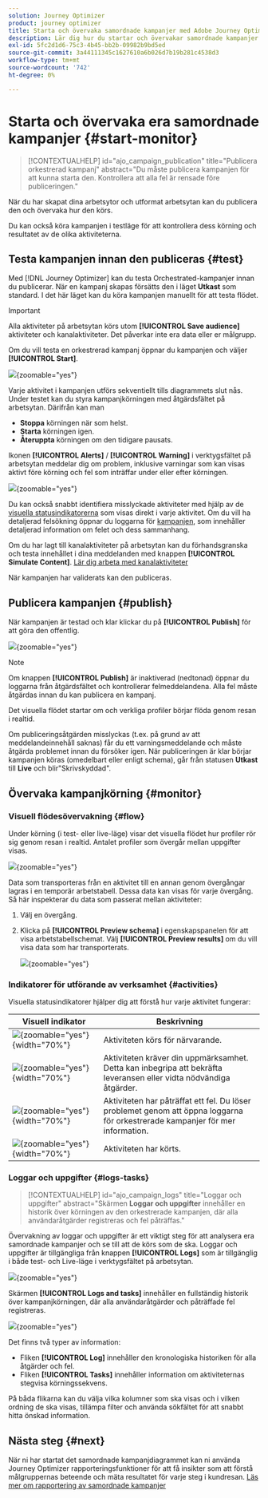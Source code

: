 ```yaml
---
solution: Journey Optimizer
product: journey optimizer
title: Starta och övervaka samordnade kampanjer med Adobe Journey Optimizer
description: Lär dig hur du startar och övervakar samordnade kampanjer med Adobe Journey Optimizer.
exl-id: 5fc2d1d6-75c3-4b45-bb2b-09982b9bd5ed
source-git-commit: 3a44111345c1627610a6b026d7b19b281c4538d3
workflow-type: tm+mt
source-wordcount: '742'
ht-degree: 0%

---
```



# Starta och övervaka era samordnade kampanjer {#start-monitor}

>[!CONTEXTUALHELP]
>id="ajo_campaign_publication"
>title="Publicera orkestrerad kampanj"
>abstract="Du måste publicera kampanjen för att kunna starta den. Kontrollera att alla fel är rensade före publiceringen."

När du har skapat dina arbetsytor och utformat arbetsytan kan du publicera den och övervaka hur den körs.

Du kan också köra kampanjen i testläge för att kontrollera dess körning och resultatet av de olika aktiviteterna.

## Testa kampanjen innan den publiceras {#test}

Med [!DNL Journey Optimizer] kan du testa Orchestrated-kampanjer innan du publicerar. När en kampanj skapas försätts den i läget **Utkast** som standard. I det här läget kan du köra kampanjen manuellt för att testa flödet.

>[!IMPORTANT]
>
>Alla aktiviteter på arbetsytan körs utom **[!UICONTROL Save audience]** aktiviteter och kanalaktiviteter. Det påverkar inte era data eller er målgrupp.

Om du vill testa en orkestrerad kampanj öppnar du kampanjen och väljer **[!UICONTROL Start]**.

![](assets/campaign-start.png){zoomable="yes"}

Varje aktivitet i kampanjen utförs sekventiellt tills diagrammets slut nås. Under testet kan du styra kampanjkörningen med åtgärdsfältet på arbetsytan. Därifrån kan man

* **Stoppa** körningen när som helst.
* **Starta** körningen igen.
* **Återuppta** körningen om den tidigare pausats.

Ikonen **[!UICONTROL Alerts]** / **[!UICONTROL Warning]** i verktygsfältet på arbetsytan meddelar dig om problem, inklusive varningar som kan visas aktivt före körning och fel som inträffar under eller efter körningen.

![](assets/campaign-warning.png){zoomable="yes"}

Du kan också snabbt identifiera misslyckade aktiviteter med hjälp av de [visuella statusindikatorerna](#activities) som visas direkt i varje aktivitet. Om du vill ha detaljerad felsökning öppnar du loggarna för [kampanjen](#logs-tasks), som innehåller detaljerad information om felet och dess sammanhang.

Om du har lagt till kanalaktiviteter på arbetsytan kan du förhandsgranska och testa innehållet i dina meddelanden med knappen **[!UICONTROL Simulate Content]**. [Lär dig arbeta med kanalaktiviteter](activities/channels.md)

När kampanjen har validerats kan den publiceras.

## Publicera kampanjen {#publish}

När kampanjen är testad och klar klickar du på **[!UICONTROL Publish]** för att göra den offentlig.

![](assets/campaign-publish.png){zoomable="yes"}

>[!NOTE]
>
>Om knappen **[!UICONTROL Publish]** är inaktiverad (nedtonad) öppnar du loggarna från åtgärdsfältet och kontrollerar felmeddelandena. Alla fel måste åtgärdas innan du kan publicera en kampanj.

Det visuella flödet startar om och verkliga profiler börjar flöda genom resan i realtid.

Om publiceringsåtgärden misslyckas (t.ex. på grund av att meddelandeinnehåll saknas) får du ett varningsmeddelande och måste åtgärda problemet innan du försöker igen. När publiceringen är klar börjar kampanjen köras (omedelbart eller enligt schema), går från statusen **Utkast** till **Live** och blir&quot;Skrivskyddad&quot;.

## Övervaka kampanjkörning {#monitor}

### Visuell flödesövervakning {#flow}

Under körning (i test- eller live-läge) visar det visuella flödet hur profiler rör sig genom resan i realtid. Antalet profiler som övergår mellan uppgifter visas.

![](assets/workflow-execution.png){zoomable="yes"}

Data som transporteras från en aktivitet till en annan genom övergångar lagras i en temporär arbetstabell. Dessa data kan visas för varje övergång. Så här inspekterar du data som passerat mellan aktiviteter:

1. Välj en övergång.
1. Klicka på **[!UICONTROL Preview schema]** i egenskapspanelen för att visa arbetstabellschemat. Välj **[!UICONTROL Preview results]** om du vill visa data som har transporterats.

   ![](assets/transition.png){zoomable="yes"}

### Indikatorer för utförande av verksamhet {#activities}

Visuella statusindikatorer hjälper dig att förstå hur varje aktivitet fungerar:

| Visuell indikator | Beskrivning |
|-----|------------|
| ![](assets/activity-status-pending.png){zoomable="yes"}{width="70%"} | Aktiviteten körs för närvarande. |
| ![](assets/activity-status-orange.png){zoomable="yes"}{width="70%"} | Aktiviteten kräver din uppmärksamhet. Detta kan inbegripa att bekräfta leveransen eller vidta nödvändiga åtgärder. |
| ![](assets/activity-status-red.png){zoomable="yes"}{width="70%"} | Aktiviteten har påträffat ett fel. Du löser problemet genom att öppna loggarna för orkestrerade kampanjer för mer information. |
| ![](assets/activity-status-green.png){zoomable="yes"}{width="70%"} | Aktiviteten har körts. |

### Loggar och uppgifter {#logs-tasks}

>[!CONTEXTUALHELP]
>id="ajo_campaign_logs"
>title="Loggar och uppgifter"
>abstract="Skärmen **Loggar och uppgifter** innehåller en historik över körningen av den orkestrerade kampanjen, där alla användaråtgärder registreras och fel påträffas."

Övervakning av loggar och uppgifter är ett viktigt steg för att analysera era samordnade kampanjer och se till att de körs som de ska. Loggar och uppgifter är tillgängliga från knappen **[!UICONTROL Logs]** som är tillgänglig i både test- och Live-läge i verktygsfältet på arbetsytan.

![](assets/logs-button.png){zoomable="yes"}

Skärmen **[!UICONTROL Logs and tasks]** innehåller en fullständig historik över kampanjkörningen, där alla användaråtgärder och påträffade fel registreras.

![](assets/workflow-logs.png){zoomable="yes"}

Det finns två typer av information:

* Fliken **[!UICONTROL Log]** innehåller den kronologiska historiken för alla åtgärder och fel.
* Fliken **[!UICONTROL Tasks]** innehåller information om aktiviteternas stegvisa körningssekvens.

På båda flikarna kan du välja vilka kolumner som ska visas och i vilken ordning de ska visas, tillämpa filter och använda sökfältet för att snabbt hitta önskad information.

## Nästa steg {#next}

När ni har startat det samordnade kampanjdiagrammet kan ni använda Journey Optimizer rapporteringsfunktioner för att få insikter som att förstå målgruppernas beteende och mäta resultatet för varje steg i kundresan. [Läs mer om rapportering av samordnade kampanjer](../orchestrated/reporting-campaigns.md)
